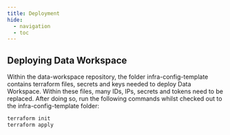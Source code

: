 ```yaml
---
title: Deployment
hide:
  - navigation
  - toc
---
```

## Deploying Data Workspace

Within the data-workspace repository, the folder infra-config-template contains terraform files, secrets and keys needed to deploy Data Workspace. Within these files, many IDs, IPs, secrets and tokens need to be replaced. After doing so, run the following commands whilst checked out to the infra-config-template folder:

```bash
terraform init
terraform apply
```